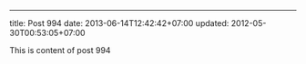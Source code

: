 ---
title: Post 994
date: 2013-06-14T12:42:42+07:00
updated: 2012-05-30T00:53:05+07:00

This is content of post 994